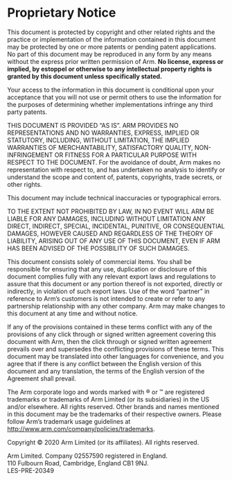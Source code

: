 Proprietary Notice
==================

This document is protected by copyright and other related rights and the
practice or implementation of the information contained in this document
may be protected by one or more patents or pending patent applications.
No part of this document may be reproduced in any form by any means
without the express prior written permission of Arm. **No license,
express or implied, by estoppel or otherwise to any intellectual
property rights is granted by this document unless specifically
stated.**

Your access to the information in this document is conditional upon your
acceptance that you will not use or permit others to use the information
for the purposes of determining whether implementations infringe any
third party patents.

THIS DOCUMENT IS PROVIDED “AS IS”. ARM PROVIDES NO REPRESENTATIONS AND
NO WARRANTIES, EXPRESS, IMPLIED OR STATUTORY, INCLUDING, WITHOUT
LIMITATION, THE IMPLIED WARRANTIES OF MERCHANTABILITY, SATISFACTORY
QUALITY, NON-INFRINGEMENT OR FITNESS FOR A PARTICULAR PURPOSE WITH
RESPECT TO THE DOCUMENT. For the avoidance of doubt, Arm makes no
representation with respect to, and has undertaken no analysis to
identify or understand the scope and content of, patents, copyrights,
trade secrets, or other rights.

This document may include technical inaccuracies or typographical
errors.

TO THE EXTENT NOT PROHIBITED BY LAW, IN NO EVENT WILL ARM BE LIABLE FOR
ANY DAMAGES, INCLUDING WITHOUT LIMITATION ANY DIRECT, INDIRECT, SPECIAL,
INCIDENTAL, PUNITIVE, OR CONSEQUENTIAL DAMAGES, HOWEVER CAUSED AND
REGARDLESS OF THE THEORY OF LIABILITY, ARISING OUT OF ANY USE OF THIS
DOCUMENT, EVEN IF ARM HAS BEEN ADVISED OF THE POSSIBILITY OF SUCH
DAMAGES.

This document consists solely of commercial items. You shall be
responsible for ensuring that any use, duplication or disclosure of this
document complies fully with any relevant export laws and regulations to
assure that this document or any portion thereof is not exported,
directly or indirectly, in violation of such export laws. Use of the
word “partner” in reference to Arm’s customers is not intended to create
or refer to any partnership relationship with any other company. Arm may
make changes to this document at any time and without notice.

If any of the provisions contained in these terms conflict with any of
the provisions of any click through or signed written agreement covering
this document with Arm, then the click through or signed written
agreement prevails over and supersedes the conflicting provisions of
these terms. This document may be translated into other languages for
convenience, and you agree that if there is any conflict between the
English version of this document and any translation, the terms of the
English version of the Agreement shall prevail.

The Arm corporate logo and words marked with ® or ™ are registered
trademarks or trademarks of Arm Limited (or its subsidiaries) in the US
and/or elsewhere. All rights reserved. Other brands and names mentioned
in this document may be the trademarks of their respective owners.
Please follow Arm’s trademark usage guidelines at
<http://www.arm.com/company/policies/trademarks>.

Copyright © 2020 Arm Limited (or its affiliates). All rights reserved.

Arm Limited. Company 02557590 registered in England.  
110 Fulbourn Road, Cambridge, England CB1 9NJ.  
LES-PRE-20349
